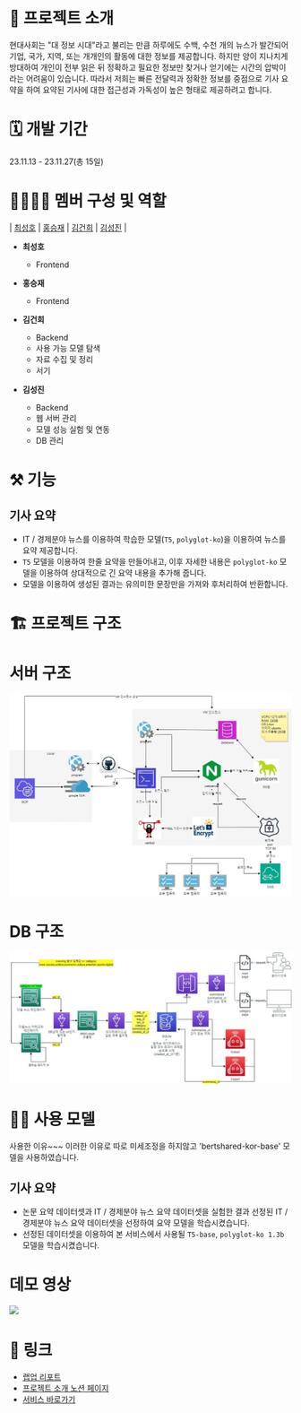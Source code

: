 # 📄 프로젝트 소개

현대사회는 "대 정보 시대"라고 불리는 만큼 하루에도 수백, 수천 개의 뉴스가 발간되어 기업, 국가, 지역, 또는 개개인의 활동에 대한 정보를 제공합니다. 하지만 양이 지나치게 방대하여 개인이 전부 읽은 뒤 정확하고 필요한 정보만 찾거나 얻기에는 시간의 압박이라는 어려움이 있습니다. 따라서 저희는 빠른 전달력과 정확한 정보를 중점으로 기사 요약을 하여 요약된 기사에 대한 접근성과 가독성이 높은 형태로 제공하려고 합니다.

# 🗓️ 개발 기간

23.11.13 - 23.11.27(총 15일)

# 👨‍👨‍👧‍👧 멤버 구성 및 역할

| [최성호](https://github.com/Sungho0130)                                                                                                                                                                                                                                                                               | [홍승재](https://github.com/ghdtmd4117)   | [김건희](https://github.com/Geonzzang)              | [김성진](https://github.com/dolrea77)                  |



- **최성호**
    - Frontend

- **홍승재**
    - Frontend

- **김건희**
    - Backend
    - 사용 가능 모델 탐색 
    - 자료 수집 및 정리
    - 서기

- **김성진**
    - Backend
    - 웹 서버 관리
    - 모델 성능 실험 및 연동
    - DB 관리



# ⚒️ 기능


## 기사 요약

- IT / 경제분야 뉴스를 이용하여 학습한 모델(`T5`, `polyglot-ko`)을 이용하여 뉴스를 요약 제공합니다.
- `T5` 모델을 이용하여 한줄 요약을 만들어내고, 이후 자세한 내용은 `polyglot-ko` 모델을 이용하여 상대적으로 긴 요약 내용을 추가해 줍니다.
- 모델을 이용하여 생성된 결과는 유의미한 문장만을 가져와 후처리하여 반환합니다.

# 🏗️ 프로젝트 구조

# 서버 구조

<img src="images/flash_news 서버구조2.jpg">

# DB 구조

<img src="images/flash_news 구조2.jpg">

# 👨‍🔬 사용 모델

사용한 이유~~~
이러한 이유로 따로 미세조정을 하지않고 'bertshared-kor-base' 모델을 사용하였습니다.

## 기사 요약

- 논문 요약 데이터셋과 IT / 경제분야 뉴스 요약 데이터셋을 실험한 결과 선정된 IT / 경제분야 뉴스 요약 데이터셋을 선정하여 요약 모델을 학습시켰습니다.
- 선정된 데이터셋을 이용하여 본 서비스에서 사용될 `T5-base`, `polyglot-ko 1.3b` 모델을 학습시켰습니다.

# 데모 영상

![](/assets/img/demo.gif)

# 🔗 링크

- [랩업 리포트](images/Flash_News.pdf)
- [프로젝트 소개 노션 페이지](https://www.notion.so/Flsah-News-7f856b82e54c4ef6a42cfeca0868ada3)
- [서비스 바로가기](https://www.flash-newss.kro.kr/)
